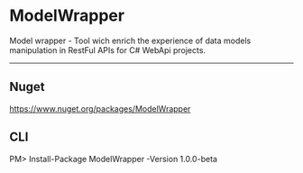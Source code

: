 # ModelWrapper

Model wrapper - Tool wich enrich the experience of data models manipulation in RestFul APIs for C# WebApi projects.
____

Nuget
----
https://www.nuget.org/packages/ModelWrapper

CLI
----
PM> Install-Package ModelWrapper -Version 1.0.0-beta 
